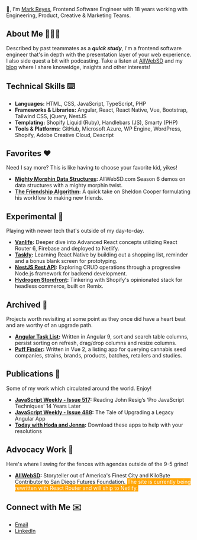 👋, I'm [Mark Reyes](https://www.marklreyes.com/about-me/), Frontend Software Engineer with 18 years working with Engineering, Product, Creative & Marketing Teams.

## About Me 👨🏾‍💻
Described by past teammates as a ***quick study***, I'm a frontend software engineer that's in depth with the presentation layer of your web experience. I also side quest a bit with podcasting. Take a listen at [AllWebSD](https://www.marklreyes.com/allwebsd-podcast/) and my [blog](https://www.marklreyes.com/category/project-log/) where I share knoweldge, insights and other interests!

## Technical Skills ⌨️
* **Languages:** HTML, CSS, JavaScript, TypeScript, PHP
* **Frameworks & Libraries:** Angular, React, React Native, Vue, Bootstrap, Tailwind CSS, jQuery, NestJS
* **Templating:** Shopify Liquid (Ruby), Handlebars (JS), Smarty (PHP)
* **Tools & Platforms:** GitHub, Microsoft Azure, WP Engine, WordPress, Shopify, Adobe Creative Cloud, Descript

## Favorites ❤️
Need I say more? This is like having to choose your favorite kid, yikes!
* **[Mighty Morphin Data Structures](https://github.com/marklreyes/mighty-morphin-data-structures):** AllWebSD.com Season 6 demos on data structures with a mighty morphin twist.
* **[The Friendship Algorithm](https://github.com/marklreyes/The-Friendship-Algorithm):** A quick take on Sheldon Cooper formulating his workflow to making new friends.

## Experimental 🔬
Playing with newer tech that's outside of my day-to-day.
* **[Vanlife](https://github.com/marklreyes/van-life):** Deeper dive into Advanced React concepts utilizing React Router 6, Firebase and deployed to Netlify.
* **[Taskly](https://github.com/marklreyes/taskly):** Learning React Native by building out a shopping list, reminder and a bonus blank screen for prototyping.
* **[NestJS Rest API](https://github.com/marklreyes/NestJS-restapi):** Exploring CRUD operations through a progressive Node.js framework for backend development.
* **[Hydrogen Storefront](https://github.com/marklreyes/hydrogen-storefront):** Tinkering with Shopify's opinionated stack for headless commerce, built on Remix.


## Archived 📌
Projects worth revisiting at some point as they once did have a heart beat and are worthy of an upgrade path.
* **[Angular Task List](https://github.com/marklreyes/angular-tasklist-ng9):** Written in Angular 9, sort and search table columns, persist sorting on refresh, drag/drop columns and resize columns.
* **[Puff Finder](https://github.com/marklreyes/puff-provisions-puff-finder):** Written in Vue 2, a listing app for querying cannabis seed companies, strains, brands, products, batches, retailers and studies. 

## Publications 📰
Some of my work which circulated around the world. Enjoy!
* **[JavaScript Weekly - Issue 517](https://javascriptweekly.com/issues/517):** Reading John Resig’s ‘Pro JavaScript Techniques’ 14 Years Later
* **[JavaScript Weekly - Issue 488](https://javascriptweekly.com/issues/488):** The Tale of Upgrading a Legacy Angular App
* **[Today with Hoda and Jenna](https://www.marklreyes.com/sleepscore-animated-aura/):** Download these apps to help with your resolutions

## Advocacy Work 📣
Here's where I swing for the fences with agendas outside of the 9-5 grind!
* **[AllWebSD](https://allwebsd.com/):** Storyteller out of America's Finest City and KiloByte Contributor to San Diego Futures Foundation. <span style="color: white; background: orange; padding: 1px;">The site is currently being rewritten with React Router and will ship to Netlify.</span>


## Connect with Me ✉️
* [Email](mailto:mr@marklreyes.com)
* [LinkedIn](https://www.linkedin.com/in/marklreyes)



<!--
**marklreyes/marklreyes** is a ✨ _special_ ✨ repository because its `README.md` (this file) appears on your GitHub profile.

Here are some ideas to get you started:

- 🔭 I’m currently working on ...
- 🌱 I’m currently learning ...
- 👯 I’m looking to collaborate on ...
- 🤔 I’m looking for help with ...
- 💬 Ask me about ...
- 📫 How to reach me: ...
- 😄 Pronouns: ...
- ⚡ Fun fact: ...
-->
